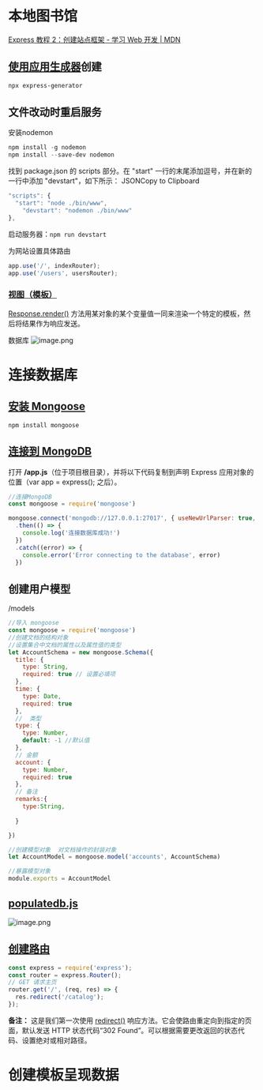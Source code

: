 # 本地图书馆
[Express 教程 2：创建站点框架 - 学习 Web 开发 | MDN](https://developer.mozilla.org/zh-CN/docs/Learn/Server-side/Express_Nodejs/skeleton_website#%E6%96%87%E4%BB%B6%E6%94%B9%E5%8A%A8%E6%97%B6%E9%87%8D%E5%90%AF%E6%9C%8D%E5%8A%A1%E5%99%A8)

## [使用应用生成器](https://developer.mozilla.org/zh-CN/docs/Learn/Server-side/Express_Nodejs/skeleton_website#%E4%BD%BF%E7%94%A8%E5%BA%94%E7%94%A8%E7%94%9F%E6%88%90%E5%99%A8)创建

```powershell
npx express-generator

```

## 文件改动时重启服务

安装nodemon

```powershell
npm install -g nodemon
npm install --save-dev nodemon
```

找到 package.json 的 scripts 部分。在 "start" 一行的末尾添加逗号，并在新的一行中添加 "devstart"，如下所示：
JSONCopy to Clipboard

```javascript
"scripts": {
  "start": "node ./bin/www",
    "devstart": "nodemon ./bin/www"
},
```

启动服务器：`npm run devstart`

为网站设置具体路由

```javascript
app.use('/', indexRouter);
app.use('/users', usersRouter);
```

### [视图（模板）](https://developer.mozilla.org/zh-CN/docs/Learn/Server-side/Express_Nodejs/skeleton_website#%E8%A7%86%E5%9B%BE%EF%BC%88%E6%A8%A1%E6%9D%BF%EF%BC%89)

 [Response.render()](http://expressjs.com/en/4x/api.html#res.render) 方法用某对象的某个变量值一同来渲染一个特定的模板，然后将结果作为响应发送。

数据库
![image.png](https://cdn.nlark.com/yuque/0/2023/png/34220974/1688366255596-fe59784d-998a-428d-80df-916d8099022d.png#averageHue=%23f2f2f2&clientId=ue907690e-de83-4&from=paste&id=ucf0cce42&originHeight=620&originWidth=737&originalType=url&ratio=1.2200000286102295&rotation=0&showTitle=false&size=49042&status=done&style=none&taskId=u15e5ac02-28c9-4578-8bcf-92d46a0828c&title=)

# 连接数据库

## [安装 Mongoose](https://developer.mozilla.org/zh-CN/docs/Learn/Server-side/Express_Nodejs/mongoose#%E5%AE%89%E8%A3%85_mongoose)

```
npm install mongoose
```

## [连接到 MongoDB](https://developer.mozilla.org/zh-CN/docs/Learn/Server-side/Express_Nodejs/mongoose#%E8%BF%9E%E6%8E%A5%E5%88%B0_mongodb_2)

打开 **/app.js**（位于项目根目录），并将以下代码复制到声明 Express 应用对象的位置（var app = express(); 之后）。

```javascript
//连接MongoDB
const mongoose = require('mongoose')

mongoose.connect('mongodb://127.0.0.1:27017', { useNewUrlParser: true, useUnifiedTopology: true })
  .then(() => {
    console.log('连接数据库成功!')
  })
  .catch((error) => {
    console.error('Error connecting to the database', error)
  })
```

## 创建用户模型

/models

```javascript
//导入 mongoose
const mongoose = require('mongoose')
//创建文档的结构对象
//设置集合中文档的属性以及属性值的类型
let AccountSchema = new mongoose.Schema({
  title: {
    type: String,
    required: true // 设置必填项
  },
  time: {
    type: Date,
    required: true
  },
  //  类型
  type: {
    type: Number,
    default: -1 //默认值
  },
  // 金额
  account: {
    type: Number,
    required: true
  },
  // 备注
  remarks:{
    type:String,
    
  }

})

//创建模型对象  对文档操作的封装对象
let AccountModel = mongoose.model('accounts', AccountSchema)

//暴露模型对象
module.exports = AccountModel
```

## [populatedb.js](https://raw.githubusercontent.com/mdn/express-locallibrary-tutorial/master/populatedb.js)

![image.png](https://cdn.nlark.com/yuque/0/2023/png/34220974/1688434578859-e4c55baf-8346-4800-b54f-ea544ad63c9c.png#averageHue=%23dbb377&clientId=u19525cb7-4662-4&from=paste&height=1076&id=uad92cb7e&originHeight=1313&originWidth=1006&originalType=binary&ratio=1.2200000286102295&rotation=0&showTitle=false&size=150650&status=done&style=none&taskId=ub6784daa-9d86-4116-b092-698ab55ac52&title=&width=824.5901445969563)

## [创建路由](https://developer.mozilla.org/zh-CN/docs/Learn/Server-side/Express_Nodejs/routes#%E5%88%9B%E5%BB%BA%E8%B7%AF%E7%94%B1%E5%A4%84%E7%90%86%E5%99%A8%E5%9B%9E%E8%B0%83%E5%87%BD%E6%95%B0)

```javascript
const express = require('express');
const router = express.Router();
// GET 请求主页
router.get('/', (req, res) => {
  res.redirect('/catalog');
});
```

**备注：** 这是我们第一次使用 [redirect()](https://expressjs.com/en/4x/api.html#res.redirect) 响应方法。它会使路由重定向到指定的页面，默认发送 HTTP 状态代码“302 Found”。可以根据需要更改返回的状态代码、设置绝对或相对路径。

# 创建模板呈现数据
